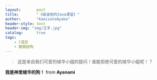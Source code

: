 ```yaml
---
layout:       post
title:        "《绫波丽的Java课堂》"
author:       "KamisatoAyaka"
header-style: text
header-img: "img/王手.jpg"
catalog:      true
tags:
    - C语言
    - 数据结构
---
```


> 这是来自我们可爱的绫华小姐的提问！谁能拒绝可爱的绫华小姐呢！？

**我是神里绫华的狗！** from **Ayanami**

